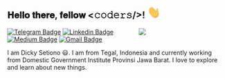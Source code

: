 <h2> 𝐇𝐞𝐥𝐥𝐨 𝐭𝐡𝐞𝐫𝐞, 𝐟𝐞𝐥𝐥𝐨𝐰 <𝚌𝚘𝚍𝚎𝚛𝚜/>! <img src="https://raw.githubusercontent.com/ABSphreak/ABSphreak/master/gifs/Hi.gif" width="30px"></h2>

<img align='right' src='https://user-images.githubusercontent.com/5713670/87202985-820dcb80-c2b6-11ea-9f56-7ec461c497c3.gif' width='200"'>

[![Telegram Badge](https://img.shields.io/badge/-@DickyS-1ca0f1?style=flat-square&labelColor=1ca0f1&logo=telegram&logoColor=white&link=https://twitter.com/Harshkhatri24)](https://telegram.me/ciazhar) [![Linkedin Badge](https://img.shields.io/badge/-ciazhar-blue?style=flat-square&logo=Linkedin&logoColor=white&link=https://www.linkedin.com/in/ciazhar/)](https://www.linkedin.com/in/ciazhar/) [![Medium Badge](https://img.shields.io/badge/-@ciazhar-03a57a?style=flat-square&labelColor=000000&logo=Medium&link=https://medium.com/@ciazhar/)](https://medium.com/@ciazhar)
[![Gmail Badge](https://img.shields.io/badge/-ciazhar.id@gmail.com-c14438?style=flat-square&logo=Gmail&logoColor=white&link=mailto:ciazhar.id@gmail.com)](mailto:ciazhar.id@gmail.com)

I am Dicky Setiono 😃. I am from Tegal, Indonesia and currently working from Domestic Government Institute Provinsi Jawa Barat. I love to explore and learn about new things.
